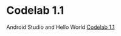 # Codelab 1.1
Android Studio and Hello World
[Codelab 1.1](https://codelabs.developers.google.com/codelabs/android-training-hello-world/index.html?index=..%2F..%2Fandroid-training#0)
